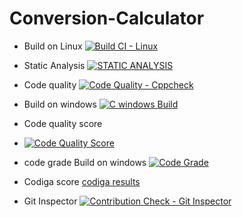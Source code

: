 # Conversion-Calculator

* Build on Linux
[![Build CI - Linux](https://github.com/Rishi5254/M1_Currency-Converter/actions/workflows/c-cpp.yml/badge.svg)](https://github.com/Rishi5254/M1_Currency-Converter/actions/workflows/c-cpp.yml)
* Static Analysis 
[![STATIC ANALYSIS](https://github.com/Rishi5254/M1_Currency-Converter/actions/workflows/cppcheck.yml/badge.svg)](https://github.com/Rishi5254/M1_Currency-Converter/actions/workflows/cppcheck.yml)

* Code quality 
[![Code Quality - Cppcheck](https://github.com/Rishi5254/M1_Currency-Converter/actions/workflows/code-quality.yml/badge.svg)](https://github.com/Rishi5254/M1_Currency-Converter/actions/workflows/code-quality.yml)

* Build on windows [![C windows Build](https://github.com/Rishi5254/M1_Currency-Converter/actions/workflows/windows-build.yml/badge.svg)](https://github.com/Rishi5254/M1_Currency-Converter/actions/workflows/windows-build.yml)

* Code quality score
* [![Code Quality Score](https://api.codiga.io/project/32151/score/svg)](https://github.com/Rishi5254/M1_Currency-Converter/actions/workflows/code-quality.yml)


* code grade
Build on windows [![Code Grade](https://api.codiga.io/project/32151/status/svg)](https://github.com/Rishi5254/M1_Currency-Converter/actions/workflows/windows-build.yml)

* Codiga score
[codiga results](https://app.codiga.io/public/project/32151/M1_Conversion-Calculator/dashboard)

* Git Inspector
[![Contribution Check - Git Inspector](https://github.com/Rishi5254/M1_Conversion-Calculator/actions/workflows/gitinspector.yml/badge.svg)](https://github.com/Rishi5254/M1_Conversion-Calculator/actions/workflows/gitinspector.yml)
